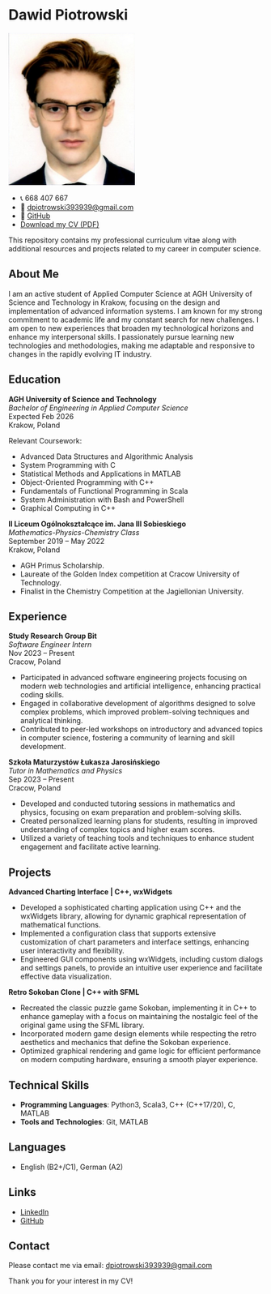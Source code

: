 # Dawid Piotrowski

<img src="CV_pic.png" alt="Profile Picture" width="250" height="300">

- 📞 668 407 667
- 📧 [dpiotrowski393939@gmail.com](mailto:dpiotrowski393939@gmail.com)
- 🔗 [GitHub](https://github.com/LeoTheOriginal)
- [Download my CV (PDF)](https://github.com/LeoTheOriginal/my-cv/raw/main/CV.pdf)

This repository contains my professional curriculum vitae along with additional resources and projects related to my career in computer science.

## About Me
I am an active student of Applied Computer Science at AGH University of Science and Technology in Krakow, focusing on the design and implementation of advanced information systems. I am known for my strong commitment to academic life and my constant search for new challenges. I am open to new experiences that broaden my technological horizons and enhance my interpersonal skills. I passionately pursue learning new technologies and methodologies, making me adaptable and responsive to changes in the rapidly evolving IT industry.

## Education

**AGH University of Science and Technology**  
_Bachelor of Engineering in Applied Computer Science_  
Expected Feb 2026  
Krakow, Poland  

Relevant Coursework:
- Advanced Data Structures and Algorithmic Analysis
- System Programming with C
- Statistical Methods and Applications in MATLAB
- Object-Oriented Programming with C++
- Fundamentals of Functional Programming in Scala
- System Administration with Bash and PowerShell
- Graphical Computing in C++

**II Liceum Ogólnokształcące im. Jana III Sobieskiego**  
_Mathematics-Physics-Chemistry Class_  
September 2019 – May 2022  
Krakow, Poland  

- AGH Primus Scholarship.
- Laureate of the Golden Index competition at Cracow University of Technology.
- Finalist in the Chemistry Competition at the Jagiellonian University.

## Experience

**Study Research Group Bit**  
_Software Engineer Intern_  
Nov 2023 – Present  
Cracow, Poland  

- Participated in advanced software engineering projects focusing on modern web technologies and artificial intelligence, enhancing practical coding skills.
- Engaged in collaborative development of algorithms designed to solve complex problems, which improved problem-solving techniques and analytical thinking.
- Contributed to peer-led workshops on introductory and advanced topics in computer science, fostering a community of learning and skill development.

**Szkoła Maturzystów Łukasza Jarosińskiego**  
_Tutor in Mathematics and Physics_  
Sep 2023 – Present  
Cracow, Poland  

- Developed and conducted tutoring sessions in mathematics and physics, focusing on exam preparation and problem-solving skills.
- Created personalized learning plans for students, resulting in improved understanding of complex topics and higher exam scores.
- Utilized a variety of teaching tools and techniques to enhance student engagement and facilitate active learning.

## Projects

**Advanced Charting Interface | C++, wxWidgets**  
- Developed a sophisticated charting application using C++ and the wxWidgets library, allowing for dynamic graphical representation of mathematical functions.
- Implemented a configuration class that supports extensive customization of chart parameters and interface settings, enhancing user interactivity and flexibility.
- Engineered GUI components using wxWidgets, including custom dialogs and settings panels, to provide an intuitive user experience and facilitate effective data visualization.

**Retro Sokoban Clone | C++ with SFML**  
- Recreated the classic puzzle game Sokoban, implementing it in C++ to enhance gameplay with a focus on maintaining the nostalgic feel of the original game using the SFML library.
- Incorporated modern game design elements while respecting the retro aesthetics and mechanics that define the Sokoban experience.
- Optimized graphical rendering and game logic for efficient performance on modern computing hardware, ensuring a smooth player experience.

## Technical Skills
- **Programming Languages**: Python3, Scala3, C++ (C++17/20), C, MATLAB
- **Tools and Technologies**: Git, MATLAB

## Languages
- English (B2+/C1), German (A2)

## Links
- [LinkedIn](https://www.linkedin.com)
- [GitHub](https://github.com/LeoTheOriginal)

## Contact
Please contact me via email: [dpiotrowski393939@gmail.com](mailto:dpiotrowski393939@gmail.com)

Thank you for your interest in my CV!
